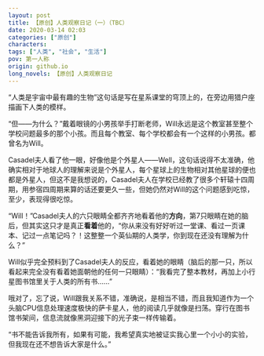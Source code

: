 ```yaml
---
layout: post
title: 【原创】人类观察日记（一）（TBC）
date: 2020-03-14 02:03
categories: ["原创"]
characters: 
tags: ["人类", "社会", "生活"]
pov: 第一人称
origin: github.io
long_novels: 【原创】人类观察日记
---
```


“人类是宇宙中最有趣的生物”这句话是写在星系课堂的穹顶上的，在旁边用猎户座描画下人类的模样。

“但——为什么？”戴着眼镜的小男孩举手打断老师，Will永远是这个教室甚至整个学校问题最多的那个小孩。而且每个教室、每个学校都会有一个这样的小男孩。都曾名为Will。

Casadel夫人看了他一眼，好像他是个外星人——Well，这句话说得不太准确，他确实相对于地球人的理解来说是个外星人，每个星球上的生物相对其他星球的便也都是外星人，但这不是我想说的，Casadel夫人在学校已经教了很多个轩辕十四周期，用参宿四周期来算的话还要更久一些，但她仍然对Will的这个问题感到吃惊，至少，表现得很吃惊。

“Will！”Casadel夫人的六只眼睛全都齐齐地看着他的**方向**，第7只眼睛在她的脑后，但其实这只才是真正**看着**他的，“你从来没有好好听过一堂课、看过一页课本、记过一点笔记吗？！这整整一个英仙期的人类学，你到现在还没有理解为什么？”

Will似乎完全预料到了Casadel夫人的反应，看着她的眼睛（脑后的那一只，所以看起来完全没有看着她面朝他的任何一只眼睛）：“我看完了整本教材，再加上小行星图书馆里关于人类的所有书……”

哦对了，忘了说，Will跟我关系不错，准确说，是相当不错，而且我知道作为一个头脑CPU信息处理速度极快的萨卡星人，他的阅读几乎就像是扫荡。穿行在图书馆书架间，信息流就像黑洞迎接下的光子束一样传输着。

“书不能告诉我所有，如果有可能，我希望真实地被证实我心里一个小小的实验，但我现在还不想告诉大家是什么。”


